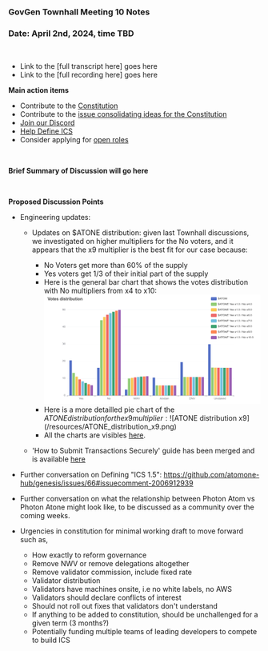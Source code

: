 ### **GovGen Townhall Meeting 10 Notes**

### Date: April 2nd, 2024, time TBD
<br> 

- Link to the [full transcript here] goes here
- Link to the [full recording here] goes here

**Main action items**

- Contribute to the [Constitution](https://github.com/atomone-hub/genesis/blob/a9b9d9d5a2440fb623d3bad3c672ae4754377b00/CONSTITUTION.md)
- Contribute to the [issue consolidating ideas for the Constitution](https://github.com/atomone-hub/genesis/issues/136)
- [Join our Discord](https://discord.gg/atomone)
- [Help Define ICS](https://github.com/atomone-hub/genesis/issues/66)
- Consider applying for [open roles](https://jobs.lever.co/allinbits)
 
<br> 

**Brief Summary of Discussion will go here**

<br>

**Proposed Discussion Points**
- Engineering updates:
  - Updates on $ATONE distribution: given last Townhall discussions, we
    investigated on higher multipliers for the No voters, and it appears that the
    x9 multiplier is the best fit for our case because:
    - No Voters get more than 60% of the supply
    - Yes voters get 1/3 of their initial part of the supply
    - Here is the general bar chart that shows the votes distribution with No
    multipliers from x4 to x10:
    ![votes distribution](/resources/votes_distribution.png)
    - Here is a more detailled pie chart of the $ATONE distribution for the x9
    multiplier:
    ![$ATONE distribution x9](/resources/ATONE_distribution_x9.png)
    - All the charts are visibles [here](https://atomone-hub.github.io/govbox/).
    
  - 'How to Submit Transactions Securely' guide has been merged and is available
    [here](https://github.com/atomone-hub/govgen-proposals/blob/main/submit-tx-securely.md)

- Further conversation on Defining "ICS 1.5": https://github.com/atomone-hub/genesis/issues/66#issuecomment-2006912939
- Further conversation on what the relationship between Photon Atom vs Photon Atone might look like, to be discussed as a community over the coming weeks.

- Urgencies in constitution for minimal working draft to move forward such as,
  - How exactly to reform governance
  - Remove NWV or remove delegations altogether
  - Remove validator commission, include fixed rate
  - Validator distribution
  - Validators have machines onsite, i.e no white labels, no AWS
  - Validators should declare conflicts of interest
  - Should not roll out fixes that validators don't understand
  - If anything to be added to constitution, should be unchallenged for a given term (3 months?)
  - Potentially funding multiple teams of leading developers to compete to build ICS
